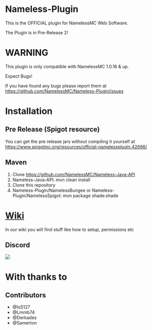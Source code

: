 # Nameless-Plugin
This is the OFFICIAL plugin for NamelessMC Web Software.

The Plugin is in Pre-Release 2!

# WARNING
This plugin is only compatible with NamelessMC 1.0.16 & up.

Expect Bugs!

If you have found any bugs please report them at https://github.com/NamelessMC/Nameless-Plugin/issues

# Installation

## Pre Release (Spigot resource)
You can get the pre release jars without compiling it yourself at https://www.spigotmc.org/resources/official-namelessplugin.42698/

## Maven

1. Clone https://github.com/NamelessMC/Nameless-Java-API
2. Nameless-Java-API: mvn clean install
3. Clone this repository
4. Nameless-Plugin/NamelessBungee or Nameless-Plugin/NamelessSpigot: mvn package shade:shade

# [Wiki](https://github.com/NamelessMC/Nameless-Plugin/wiki)
In our wiki you will find stuff like how to setup, permissions etc

## Discord
[<img src="https://discordapp.com/api/guilds/246705793066467328/widget.png?style=shield">](https://discord.gg/J6QsVaP)

# With thanks to
## Contributors
- @IsS127
- @Lmmb74
- @Derkades
- @Samerton
